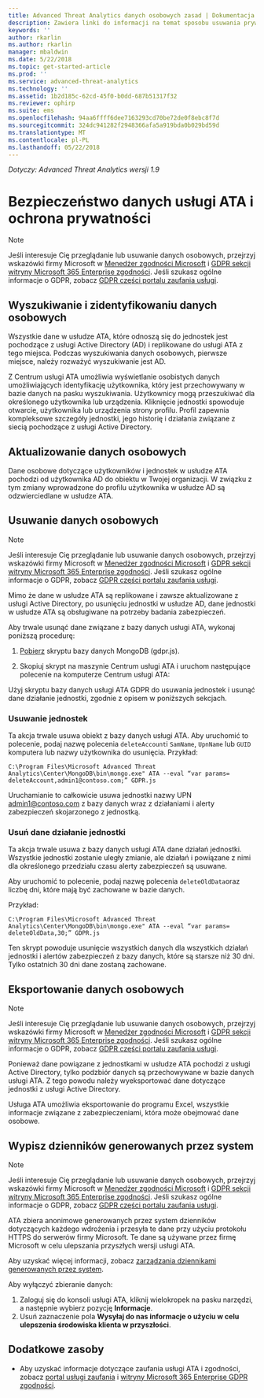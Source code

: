 ```yaml
---
title: Advanced Threat Analytics danych osobowych zasad | Dokumentacja firmy Microsoft
description: Zawiera linki do informacji na temat sposobu usuwania prywatne informacje i dane osobowe z usługi ATA.
keywords: ''
author: rkarlin
ms.author: rkarlin
manager: mbaldwin
ms.date: 5/22/2018
ms.topic: get-started-article
ms.prod: ''
ms.service: advanced-threat-analytics
ms.technology: ''
ms.assetid: 1b2d185c-62cd-45f0-b0dd-687b51317f32
ms.reviewer: ophirp
ms.suite: ems
ms.openlocfilehash: 94aa6ffff6dee7163293cd70be72de0f8ebc8f7d
ms.sourcegitcommit: 324dc941282f2948366afa5a919bda0b029bd59d
ms.translationtype: MT
ms.contentlocale: pl-PL
ms.lasthandoff: 05/22/2018
---
```

*Dotyczy: Advanced Threat Analytics wersji 1.9*

# <a name="ata-data-security-and-privacy"></a>Bezpieczeństwo danych usługi ATA i ochrona prywatności

> [!NOTE]
> Jeśli interesuje Cię przeglądanie lub usuwanie danych osobowych, przejrzyj wskazówki firmy Microsoft w [Menedżer zgodności Microsoft](https://servicetrust.microsoft.com/ComplianceManager) i [GDPR sekcji witryny Microsoft 365 Enterprise zgodności](https://docs.microsoft.com/en-us/microsoft-365/compliance/gdpr). Jeśli szukasz ogólne informacje o GDPR, zobacz [GDPR części portalu zaufania usługi](https://servicetrust.microsoft.com/ViewPage/GDPRGetStarted).

## <a name="searching-for-and-identifying-personal-data"></a>Wyszukiwanie i zidentyfikowaniu danych osobowych 

Wszystkie dane w usłudze ATA, które odnoszą się do jednostek jest pochodzące z usługi Active Directory (AD) i replikowane do usługi ATA z tego miejsca. Podczas wyszukiwania danych osobowych, pierwsze miejsce, należy rozważyć wyszukiwanie jest AD. 

Z Centrum usługi ATA umożliwia wyświetlanie osobistych danych umożliwiających identyfikację użytkownika, który jest przechowywany w bazie danych na pasku wyszukiwania. Użytkownicy mogą przeszukiwać dla określonego użytkownika lub urządzenia. Kliknięcie jednostki spowoduje otwarcie, użytkownika lub urządzenia strony profilu. Profil zapewnia kompleksowe szczegóły jednostki, jego historię i działania związane z siecią pochodzące z usługi Active Directory. 

## <a name="updating-personal-data"></a>Aktualizowanie danych osobowych 

Dane osobowe dotyczące użytkowników i jednostek w usłudze ATA pochodzi od użytkownika AD do obiektu w Twojej organizacji. W związku z tym zmiany wprowadzone do profilu użytkownika w usłudze AD są odzwierciedlane w usłudze ATA. 

## <a name="deleting-personal-data"></a>Usuwanie danych osobowych 

> [!NOTE]
> Jeśli interesuje Cię przeglądanie lub usuwanie danych osobowych, przejrzyj wskazówki firmy Microsoft w [Menedżer zgodności Microsoft](https://servicetrust.microsoft.com/ComplianceManager) i [GDPR sekcji witryny Microsoft 365 Enterprise zgodności](https://docs.microsoft.com/en-us/microsoft-365/compliance/gdpr). Jeśli szukasz ogólne informacje o GDPR, zobacz [GDPR części portalu zaufania usługi](https://servicetrust.microsoft.com/ViewPage/GDPRGetStarted).


Mimo że dane w usłudze ATA są replikowane i zawsze aktualizowane z usługi Active Directory, po usunięciu jednostki w usłudze AD, dane jednostki w usłudze ATA są obsługiwane na potrzeby badania zabezpieczeń. 

Aby trwale usunąć dane związane z bazy danych usługi ATA, wykonaj poniższą procedurę: 

1. [Pobierz](https://aka.ms/ata-gdpr-script) skryptu bazy danych MongoDB (gdpr.js).  

2. Skopiuj skrypt na maszynie Centrum usługi ATA i uruchom następujące polecenie na komputerze Centrum usługi ATA: 

Użyj skryptu bazy danych usługi ATA GDPR do usuwania jednostek i usunąć dane działanie jednostki, zgodnie z opisem w poniższych sekcjach.

### <a name="delete-entities"></a>Usuwanie jednostek

Ta akcja trwale usuwa obiekt z bazy danych usługi ATA. Aby uruchomić to polecenie, podaj nazwę polecenia `deleteAccount`i `SamName`, `UpnName` lub `GUID` komputera lub nazwy użytkownika do usunięcia. Przykład: 

`C:\Program Files\Microsoft Advanced Threat Analytics\Center\MongoDB\bin\mongo.exe" ATA --eval “var params= deleteAccount,admin1@contoso.com;” GDPR.js `

Uruchamianie to całkowicie usuwa jednostki nazwy UPN admin1@contoso.com z bazy danych wraz z działaniami i alerty zabezpieczeń skojarzonego z jednostką. 

### <a name="delete-entity-activity-data"></a>Usuń dane działanie jednostki

Ta akcja trwale usuwa z bazy danych usługi ATA dane działań jednostki. Wszystkie jednostki zostanie uległy zmianie, ale działań i powiązane z nimi dla określonego przedziału czasu alerty zabezpieczeń są usuwane. 

Aby uruchomić to polecenie, podaj nazwę polecenia `deleteOldData`oraz liczbę dni, które mają być zachowane w bazie danych. 

Przykład: 

`C:\Program Files\Microsoft Advanced Threat Analytics\Center\MongoDB\bin\mongo.exe" ATA --eval “var params= deleteOldData,30;” GDPR.js`

Ten skrypt powoduje usunięcie wszystkich danych dla wszystkich działań jednostki i alertów zabezpieczeń z bazy danych, które są starsze niż 30 dni. Tylko ostatnich 30 dni dane zostaną zachowane.

## <a name="exporting-personal-data"></a>Eksportowanie danych osobowych 

> [!NOTE]
> Jeśli interesuje Cię przeglądanie lub usuwanie danych osobowych, przejrzyj wskazówki firmy Microsoft w [Menedżer zgodności Microsoft](https://servicetrust.microsoft.com/ComplianceManager) i [GDPR sekcji witryny Microsoft 365 Enterprise zgodności](https://docs.microsoft.com/en-us/microsoft-365/compliance/gdpr). Jeśli szukasz ogólne informacje o GDPR, zobacz [GDPR części portalu zaufania usługi](https://servicetrust.microsoft.com/ViewPage/GDPRGetStarted).


Ponieważ dane powiązane z jednostkami w usłudze ATA pochodzi z usługi Active Directory, tylko podzbiór danych są przechowywane w bazie danych usługi ATA. Z tego powodu należy wyeksportować dane dotyczące jednostki z usługi Active Directory. 

Usługa ATA umożliwia eksportowanie do programu Excel, wszystkie informacje związane z zabezpieczeniami, która może obejmować dane osobowe. 

 
## <a name="opt-out-of-system-generated-logs"></a>Wypisz dzienników generowanych przez system 

> [!NOTE]
> Jeśli interesuje Cię przeglądanie lub usuwanie danych osobowych, przejrzyj wskazówki firmy Microsoft w [Menedżer zgodności Microsoft](https://servicetrust.microsoft.com/ComplianceManager) i [GDPR sekcji witryny Microsoft 365 Enterprise zgodności](https://docs.microsoft.com/en-us/microsoft-365/compliance/gdpr). Jeśli szukasz ogólne informacje o GDPR, zobacz [GDPR części portalu zaufania usługi](https://servicetrust.microsoft.com/ViewPage/GDPRGetStarted).

ATA zbiera anonimowe generowanych przez system dzienników dotyczących każdego wdrożenia i przesyła te dane przy użyciu protokołu HTTPS do serwerów firmy Microsoft. Te dane są używane przez firmę Microsoft w celu ulepszania przyszłych wersji usługi ATA. 

Aby uzyskać więcej informacji, zobacz [zarządzania dziennikami generowanych przez system](manage-telemetry-settings.md).

Aby wyłączyć zbieranie danych:

1. Zaloguj się do konsoli usługi ATA, kliknij wielokropek na pasku narzędzi, a następnie wybierz pozycję **Informacje**. 
2. Usuń zaznaczenie pola **Wysyłaj do nas informacje o użyciu w celu ulepszenia środowiska klienta w przyszłości**. 

 

 

 

## <a name="additional-resources"></a>Dodatkowe zasoby

- Aby uzyskać informacje dotyczące zaufania usługi ATA i zgodności, zobacz [portal usługi zaufania](https://servicetrust.microsoft.com/ViewPage/GDPRGetStarted) i [witryny Microsoft 365 Enterprise GDPR zgodności](https://docs.microsoft.com/microsoft-365/compliance/compliance-solutions-overview).
